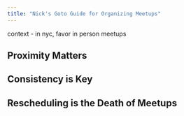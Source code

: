 ```yaml
---
title: "Nick's Goto Guide for Organizing Meetups"
---
```


context - in nyc, favor in person meetups

## Proximity Matters

## Consistency is Key

## Rescheduling is the Death of Meetups